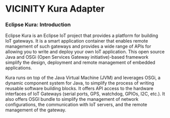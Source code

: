 # VICINITY Kura Adapter
### Eclipse Kura: Introduction
Eclipse Kura is an Eclipse IoT project that provides a platform for building IoT gateways. It is a smart application container that enables remote management of such gateways and provides a wide range of APIs for allowing you to write and deploy your own IoT application. This open source Java and OSGi (Open Services Gateway initiative)-based framework simplify the design, deployment and remote management of embedded applications.

Kura runs on top of the Java Virtual Machine (JVM) and leverages OSGi, a dynamic component system for Java, to simplify the process of writing reusable software building blocks. It offers API access to the hardware interfaces of IoT Gateways (serial ports, GPS, watchdog, GPIOs, I2C, etc.). It also offers OSGI bundle to simplify the management of network configurations, the communication with IoT servers, and the remote management of the gateway.

